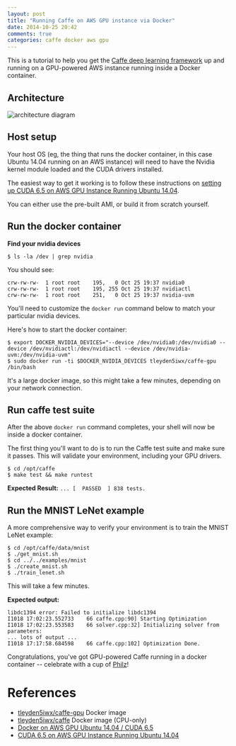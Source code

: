 ```yaml
---
layout: post
title: "Running Caffe on AWS GPU instance via Docker"
date: 2014-10-25 20:42
comments: true
categories: caffe docker aws gpu
---
```


This is a tutorial to help you get the [Caffe deep learning framework](http://caffe.berkeleyvision.org/) up and running on a GPU-powered AWS instance running inside a Docker container.

## Architecture

![architecture diagram](http://tleyden-misc.s3.amazonaws.com/blog_images/caffe_docker_aws_onion.png)

## Host setup

Your host OS (eg, the thing that runs the docker container, in this case Ubuntu 14.04 running on an AWS instance) will need to have the Nvidia kernel module loaded and the CUDA drivers installed.

The easiest way to get it working is to follow these instructions on [setting up CUDA 6.5 on AWS GPU Instance Running Ubuntu 14.04](http://tleyden.github.io/blog/2014/10/25/cuda-6-dot-5-on-aws-gpu-instance-running-ubuntu-14-dot-04/).  

You can either use the pre-built AMI, or build it from scratch yourself. 

## Run the docker container

**Find your nvidia devices**

```
$ ls -la /dev | grep nvidia
```

You should see:

```
crw-rw-rw-  1 root root    195,   0 Oct 25 19:37 nvidia0
crw-rw-rw-  1 root root    195, 255 Oct 25 19:37 nvidiactl
crw-rw-rw-  1 root root    251,   0 Oct 25 19:37 nvidia-uvm
```

You'll need to customize the `docker run` command below to match your particular nvidia devices.

Here's how to start the docker container:

```
$ export DOCKER_NVIDIA_DEVICES="--device /dev/nvidia0:/dev/nvidia0 --device /dev/nvidiactl:/dev/nvidiactl --device /dev/nvidia-uvm:/dev/nvidia-uvm"
$ sudo docker run -ti $DOCKER_NVIDIA_DEVICES tleyden5iwx/caffe-gpu /bin/bash
```

It's a large docker image, so this might take a few minutes, depending on your network connection.

## Run caffe test suite

After the above `docker run` command completes, your shell will now be inside a docker container.  

The first thing you'll want to do is to run the Caffe test suite and make sure it passes.  This will validate your environment, including your GPU drivers.


```
$ cd /opt/caffe
$ make test && make runtest
```

**Expected Result:** `... [  PASSED  ] 838 tests.`

## Run the MNIST LeNet example

A more comprehensive way to verify your environment is to train the MNIST LeNet example:

```
$ cd /opt/caffe/data/mnist
$ ./get_mnist.sh
$ cd ../../examples/mnist
$ ./create_mnist.sh
$ ./train_lenet.sh
```

This will take a few minutes.

**Expected output:**

```
libdc1394 error: Failed to initialize libdc1394 
I1018 17:02:23.552733    66 caffe.cpp:90] Starting Optimization 
I1018 17:02:23.553583    66 solver.cpp:32] Initializing solver from parameters:
... lots of output ...
I1018 17:17:58.684598    66 caffe.cpp:102] Optimization Done.
```

Congratulations, you've got GPU-powered Caffe running in a docker container -- celebrate with a cup of [Philz](http://www.yelp.com/biz/philz-coffee-berkeley-2)!

# References

 - [tleyden5iwx/caffe-gpu](https://registry.hub.docker.com/u/tleyden5iwx/caffe-gpu) Docker image
 - [tleyden5iwx/caffe](https://registry.hub.docker.com/u/tleyden5iwx/caffe) Docker image (CPU-only)
 - [Docker on AWS GPU Ubuntu 14.04 / CUDA 6.5](http://tleyden.github.io/blog/2014/10/25/cuda-6-dot-5-on-aws-gpu-instance-running-ubuntu-14-dot-04/)
 - [CUDA 6.5 on AWS GPU Instance Running Ubuntu 14.04](http://tleyden.github.io/blog/2014/10/25/cuda-6-dot-5-on-aws-gpu-instance-running-ubuntu-14-dot-04/)
 